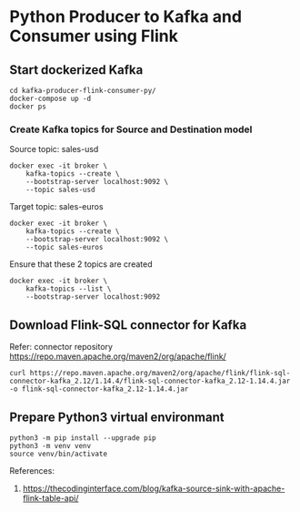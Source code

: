 # Python Producer to Kafka and Consumer using Flink

## Start dockerized Kafka
```
cd kafka-producer-flink-consumer-py/
docker-compose up -d
docker ps
```

### Create Kafka topics for Source and Destination model
Source topic: sales-usd
```
docker exec -it broker \
    kafka-topics --create \
    --bootstrap-server localhost:9092 \
    --topic sales-usd
```

Target topic: sales-euros
```
docker exec -it broker \
    kafka-topics --create \
    --bootstrap-server localhost:9092 \
    --topic sales-euros
```

Ensure that these 2 topics are created
```
docker exec -it broker \
    kafka-topics --list \
    --bootstrap-server localhost:9092
```

## Download Flink-SQL connector for Kafka 
Refer: connector repository https://repo.maven.apache.org/maven2/org/apache/flink/
```
curl https://repo.maven.apache.org/maven2/org/apache/flink/flink-sql-connector-kafka_2.12/1.14.4/flink-sql-connector-kafka_2.12-1.14.4.jar -o flink-sql-connector-kafka_2.12-1.14.4.jar
```

## Prepare Python3 virtual environmant
```
python3 -m pip install --upgrade pip
python3 -m venv venv
source venv/bin/activate
```

References:
1. https://thecodinginterface.com/blog/kafka-source-sink-with-apache-flink-table-api/
